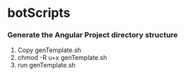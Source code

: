 # botScripts

### Generate the Angular Project directory structure

1. Copy genTemplate.sh
2. chmod -R u+x genTemplate.sh
3. run genTemplate.sh
